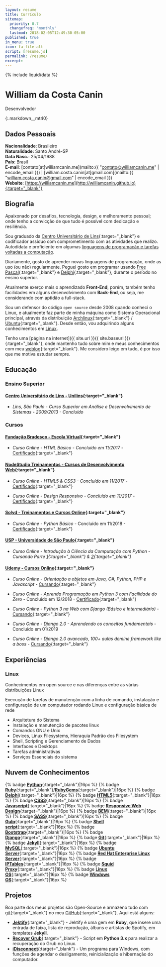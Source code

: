 ```yaml
---
layout: resume
title: Currículo
sitemap:
  priority: 0.7
  changefreq: 'monthly'
  lastmod: 2018-02-05T12:49:30-05:00
published: true
in_menu: true
icon: fa-file-alt
script: [resume.js]
permalink: /resume/
excerpt:
---
```


{% include liquid/data %}

# William da Costa Canin

Desenvolvedor

{:.markdown__mt40}

## Dados Pessoais

**Nacionalidade**: Brasileiro  
**Naturalidade:** Santo André-SP  
**Data Nasc.**: 25/04/1988  
**País**: Brasil  
**E-mail**: [contato[at]williamcanin.me](mailto:{{ "contato@williamcanin.me" | encode_email }}) | [william.costa.canin[at]gmail.com](mailto:{{ "william.costa.canin@gmail.com" | encode_email }})  
**Website**: [https://williamcanin.me](http://williamcanin.github.io){:target="_blank"}  

## Biografia

Apaixonado por desafios, tecnologia, design, e melhoramento pessoal; onde tenho a convicção de que tudo é possível com dedicação e resiliência.

Sou graduado da [Centro Universitário de Lins](http://www.unilins.edu.br/){:target="_blank"} e codificador assíduo com comprometimento com as atividades que realizo. Autodidata e proficiente em algumas [linguagens de programação e tarefas voltadas a computação](#nuvem-de-conhecimentos).

Diariamente, gosto de aprender novas linguagens de programação, onde as uso (ou não) regularmente. Peguei gosto em programar usando [Free Pascal](http://www.freepascal.org/){:target="_blank"} e [Delphi](https://www.embarcadero.com/products/delphi){:target="_blank"}, durante o período no ensino superior.

Atualmente exerço mais o aprendizado **Front-End**, porém, também tenho facilidades em alguns desenvolvimento com **Back-End**, ou seja, me considerando com aptidão a full-stack.

Sou um defensor do código `open source` desde 2008 quando conheci o Linux, e atualmente faz parte de minha máquina como Sistema Operacional principal, através da distribuição [Archlinux](https://archlinux.org){:target="_blank"} / [Ubuntu](https://ubuntu.com){:target="_blank"}. Desde então, vou adquirindo alguns conhecimentos em [Linux](#linux).

Tenho uma [página na internet]({{ site.url }}{{ site.baseurl }}){:target="_blank"}, onde mantenho tudo sobre mim e meus conhecimentos com meu [weblog](https://williamcanin.me/blog/){:target="_blank"}. Me considero leigo em tudo, é por isso que me motiva estudar sempre.

## Educação

### Ensino Superior

#### [Centro Universitário de Lins - Unilins](http://www.unilins.edu.br/){:target="_blank"}

* *Lins, São Paulo - Curso Superior em Análise e Desenvolvimento de Sistemas - 2009/2013 - Concluído*

### Cursos

#### [Fundação Bradesco - Escola Virtual](https://www.ev.org.br/){:target="_blank"}

* *Curso Online - HTML Básico - Concluído em 11/2017* - [Certificado](https://williamcanin.me/certificate/frontend/cert-curso-html-basico-bradesco/cert-curso-html-basico-bradesco.pdf){:target="_blank"}

#### [NodeStudio Treinamentos - Cursos de Desenvolvimento Web](https://www.nodestudio.com.br/){:target="_blank"}

* *Curso Online - HTML5 & CSS3 - Concluído em 11/2017* - [Certificado](https://williamcanin.me/certificate/frontend/html5-css3-in-practice-nodestudio/html5-css3-in-practice-nodestudio.pdf){:target="_blank"}

* *Curso Online - Design Responsivo - Concluído em 11/2017* - [Certificado](https://williamcanin.me/certificate/frontend/responsive-design-certificate-at-nodestudio/responsive-design-certificate-at-nodestudio.pdf){:target="_blank"}

#### [Solyd - Treinamentos e Cursos Online](https://solyd.com.br/){:target="_blank"}

* *Curso Online - Python Básico* - Concluído em 11/2018 - [Certificado](https://williamcanin.me/certificate/backend/solyd-curses-python-basic.pdf){:target="_blank"}

#### [USP - Universidade de São Paulo](https://www5.usp.br/){:target="_blank"}

* *Curso Online - Introdução à Ciência da Computação com Python - Cursando Parte [1](https://www.coursera.org/learn/ciencia-computacao-python-conceitos){:target="_blank"} & [2](https://www.coursera.org/learn/ciencia-computacao-python-conceitos-2){:target="_blank"}*

#### [Udemy - Cursos Online](https://udemy.com/){:target="_blank"}

* *Curso Online - Orientação a objetos em Java, C#, Python, PHP e Javascript* - [Cursando](https://www.udemy.com/orientacao-a-objetos-em-java-c-python-php-e-javascript/){:target="_blank"}

* *Curso Online - Aprenda Programação em Python 3 com Facilidade do Zero* - Concluído em 12/2018 - [Certificado](https://williamcanin.me/certificate/backend/udemy-curses-python3-zero.pdf){:target="_blank"}

* *Curso Online - Python 3 na Web com Django (Básico e Intermediário)* - [Cursando](https://www.udemy.com/python-3-na-web-com-django-basico-intermediario/){:target="_blank"}

* *Curso Online - Django 2.0 - Aprendendo os conceitos fundamentais* - Concluído em 01/2019

* *Curso Online - Django 2.0 avancado, 100+ aulas domine framework like a boss* - [Cursando](https://www.udemy.com/django-avancado-100-aulas/){:target="_blank"}

## Experiências

### Linux

Conhecimentos em open source e nas diferenças entre as várias distribuições Linux

Execução de tarefas de manutenção com a linha de comando, instalação e configuração de um computador rodando Linux e configuração básica de rede

* Arquitetura do Sistema
* Instalação e manutenção de pacotes linux
* Comandos GNU e Unix
* Devices, Linux Filesystems, Hieraquia Padrão dos Filesystem
* Shell, Scripting e Gerenciamento de Dados
* Interfaces e Desktops
* Tarefas administrativas
* Serviços Essenciais do sistema

## Nuvem de Conhecimentos

{% badge [**Python**](https://www.python.org/){:target="_blank"}|16px %}
{% badge [**Ruby**](https://www.ruby-lang.org/){:target="_blank"}/[**RubyGems**](https://rubygems.org/){:target="_blank"}|16px %}
{% badge [**Delphi**](https://www.embarcadero.com/br/products/delphi){:target="_blank"}|16px %}
{% badge [**HTML5**](https://www.w3schools.com/html/html5_intro.asp){:target="_blank"}|16px %}
{% badge [**CSS3**](https://www.w3schools.com/css/){:target="_blank"}|16px %}
{% badge [**Javascript**](https://www.javascript.com/){:target="_blank"}|16px %}
{% badge [**Responsive Web Design**](https://www.w3schools.com/html/html_responsive.asp){:target="_blank"}|16px %}
{% badge [**BEM**](http://getbem.com/){:target="_blank"}|16px %}
{% badge [**SASS**](https://sass-lang.com/){:target="_blank"}|16px %}
{% badge [**Gulp**](https://gulpjs.com/){:target="_blank"}|16px %}
{% badge [**Shell script**](http://linuxcommand.org/lc3_learning_the_shell.php){:target="_blank"}|16px %}
{% badge [**Bootstrap**](https://getbootstrap.com/){:target="_blank"}|16px %}
{% badge [**Django**](https://www.djangoproject.com/){:target="_blank"}|16px %}
{% badge [**Git**](https://git-scm.com/){:target="_blank"}|16px %}
{% badge [**Jekyll**](https://jekyllrb.com/){:target="_blank"}|16px %}
{% badge [**MySQL**](https://www.mysql.com/
){:target="_blank"}|16px %}
{% badge [**Ubuntu Server**](https://www.ubuntu.com/download/server){:target="_blank"}|16px %}
{% badge [**Red Hat Enterprise Linux Server**](https://www.redhat.com/pt-br/resources/red-hat-enterprise-linux-server){:target="_blank"}|16px %}
{% badge [**IPTables**](https://pt.wikipedia.org/wiki/Iptables){:target="_blank"}|16px %}
{% badge [**Squid Proxy**](http://www.squid-cache.org/){:target="_blank"}|16px %}
{% badge [**Linux OS**](https://pt.wikipedia.org/wiki/Linux){:target="_blank"}|16px %}
{% badge [**Windows OS**](https://www.microsoft.com/pt-br/windows){:target="_blank"}|16px %}

## Projetos

Boa parte dos meus projetos são Open-Source e armazeno tudo com [git](https://git-scm.com/){:target="_blank"} no meu [GitHub](https://github.com/williamcanin){:target="_blank"}. Aqui está alguns:

* [**Jektify**](https://jektify.github.io){:target="_blank"} - Jektify é uma gem em **Ruby**, que insere uma entrada de faixa, lista de reprodução, álbuns e artistas de Spotify, em templates **Jekyll**.
* [**Recover Grub**](https://github.com/williamcanin/recover-grub){:target="_blank"} - Script em **Python 3.x** para realizar a recuperação do Grub no Linux.
* [**iDisconnect**](http://williamcanin.github.io/idisconnect){:target="_blank"} - Um programa para Windows, com funções de agendar o desligamento, reinicialização e hibernação do computador.
